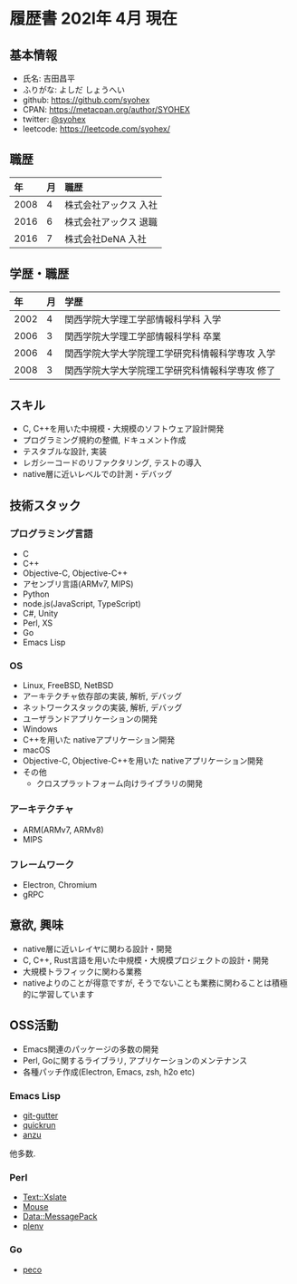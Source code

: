 # 履歴書 202l年 4月 現在

## 基本情報
- 氏名: 吉田昌平
- ふりがな: よしだ しょうへい
- github: https://github.com/syohex
- CPAN: https://metacpan.org/author/SYOHEX
- twitter: [@syohex](https://twitter.com/syohex)
- leetcode: https://leetcode.com/syohex/

## 職歴

| 年   | 月 | 職歴                                            |
|:-----|:---|:-----------------------------------------------|
| 2008 | 4  | 株式会社アックス 入社                             |
| 2016 | 6  | 株式会社アックス 退職                             |
| 2016 | 7  | 株式会社DeNA 入社                              |


## 学歴・職歴

| 年   | 月 | 学歴                                      |
|:-----|:---|:-----------------------------------------|
| 2002 | 4  | 関西学院大学理工学部情報科学科 入学           |
| 2006 | 3  | 関西学院大学理工学部情報科学科 卒業           |
| 2006 | 4  | 関西学院大学大学院理工学研究科情報科学専攻 入学 |
| 2008 | 3  | 関西学院大学大学院理工学研究科情報科学専攻 修了 |

## スキル

- C, C++を用いた中規模・大規模のソフトウェア設計開発
- プログラミング規約の整備, ドキュメント作成
- テスタブルな設計, 実装
- レガシーコードのリファクタリング, テストの導入
- native層に近いレベルでの計測・デバッグ

## 技術スタック

### プログラミング言語

- C
- C++
- Objective-C, Objective-C++
- アセンブリ言語(ARMv7, MIPS)
- Python
- node.js(JavaScript, TypeScript)
- C#, Unity
- Perl, XS
- Go
- Emacs Lisp

### OS

- Linux, FreeBSD, NetBSD
 - アーキテクチャ依存部の実装, 解析, デバッグ
 - ネットワークスタックの実装, 解析, デバッグ
 - ユーザランドアプリケーションの開発
- Windows
 - C++を用いた nativeアプリケーション開発
- macOS
 - Objective-C, Objective-C++を用いた nativeアプリケーション開発
- その他
  - クロスプラットフォーム向けライブラリの開発

### アーキテクチャ

- ARM(ARMv7, ARMv8)
- MIPS

### フレームワーク

- Electron, Chromium
- gRPC

## 意欲, 興味

- native層に近いレイヤに関わる設計・開発
- C, C++, Rust言語を用いた中規模・大規模プロジェクトの設計・開発
- 大規模トラフィックに関わる業務
- nativeよりのことが得意ですが, そうでないことも業務に関わることは積極的に学習しています


## OSS活動

- Emacs関連のパッケージの多数の開発
- Perl, Goに関するライブラリ, アプリケーションのメンテナンス
- 各種パッチ作成(Electron, Emacs, zsh, h2o etc)

### Emacs Lisp

- [git-gutter](https://github.com/syohex/emacs-git-gutter)
- [quickrun](https://github.com/syohex/emacs-quickrun)
- [anzu](https://github.com/syohex/emacs-anzu)

他多数.

### Perl
- [Text::Xslate](https://github.com/xslate/p5-Text-Xslate/)
- [Mouse](https://github.com/gfx/p5-Mouse)
- [Data::MessagePack](https://github.com/msgpack/msgpack-perl)
- [plenv](https://github.com/tokuhirom/plenv/)

### Go
- [peco](https://github.com/peco/peco/)
